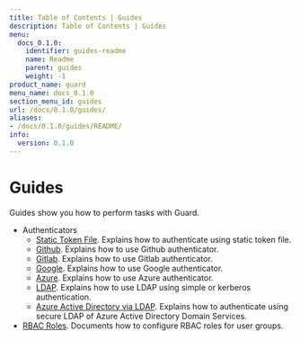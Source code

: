 ```yaml
---
title: Table of Contents | Guides
description: Table of Contents | Guides
menu:
  docs_0.1.0:
    identifier: guides-readme
    name: Readme
    parent: guides
    weight: -1
product_name: guard
menu_name: docs_0.1.0
section_menu_id: guides
url: /docs/0.1.0/guides/
aliases:
- /docs/0.1.0/guides/README/
info:
  version: 0.1.0
---
```


# Guides

Guides show you how to perform tasks with Guard.

- Authenticators
  - [Static Token File](/docs/0.1.0/guides/authenticator/static_token_file). Explains how to authenticate using static token file.
  - [Github](/docs/0.1.0/guides/authenticator/github). Explains how to use Github authenticator.
  - [Gitlab](/docs/0.1.0/guides/authenticator/gitlab). Explains how to use Gitlab authenticator.
  - [Google](/docs/0.1.0/guides/authenticator/google). Explains how to use Google authenticator.
  - [Azure](/docs/0.1.0/guides/authenticator/azure). Explains how to use Azure authenticator.
  - [LDAP](/docs/0.1.0/guides/authenticator/ldap). Explains how to use LDAP using simple or kerberos authentication.
  - [Azure Active Directory via LDAP](/docs/0.1.0/guides/authenticator/ldap_azure). Explains how to authenticate using secure LDAP of Azure Active Directory Domain Services.
- [RBAC Roles](/docs/0.1.0/guides/rbac). Documents how to configure RBAC roles for user groups.
